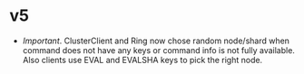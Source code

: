 # v5

 - *Important*. ClusterClient and Ring now chose random node/shard when command does not have any keys or command info is not fully available. Also clients use EVAL and EVALSHA keys to pick the right node.
